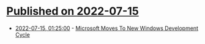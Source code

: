 # [Published on 2022-07-15](index.md)

* [2022-07-15, 01:25:00](https://tech.slashdot.org/story/22/07/14/2131242/microsoft-moves-to-new-windows-development-cycle?utm_source=rss1.0mainlinkanon&utm_medium=feed) - [Microsoft Moves To New Windows Development Cycle](https://tech.slashdot.org/story/22/07/14/2131242/microsoft-moves-to-new-windows-development-cycle?utm_source=rss1.0mainlinkanon&utm_medium=feed)

